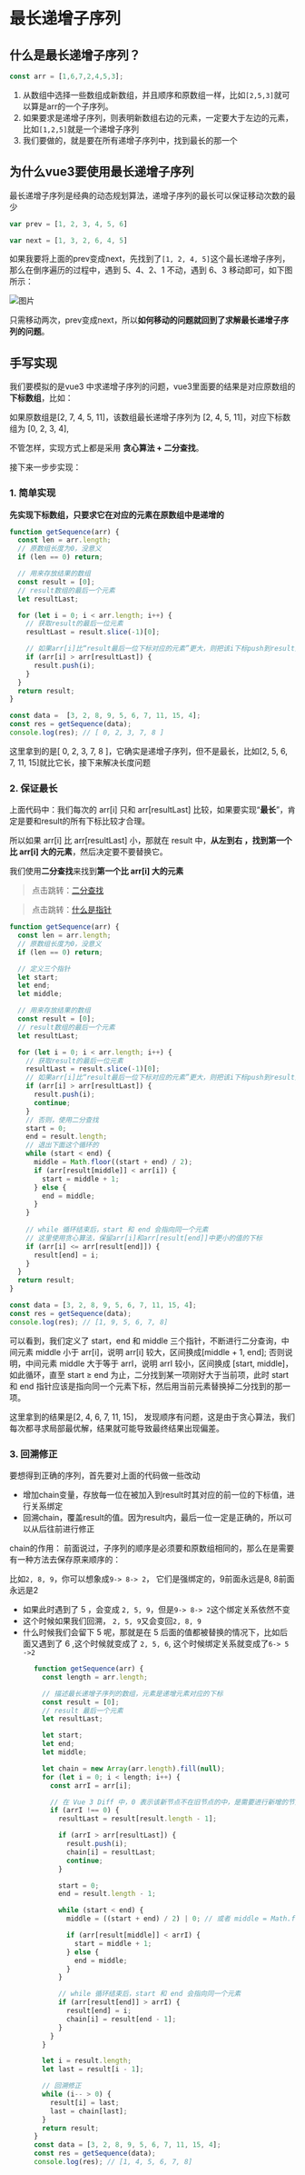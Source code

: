 # 最长递增子序列
## 什么是最长递增子序列？

```js
const arr = [1,6,7,2,4,5,3];
```
1. 从数组中选择一些数组成新数组，并且顺序和原数组一样，比如`[2,5,3]`就可以算是arr的一个子序列。
2. 如果要求是递增子序列，则表明新数组右边的元素，一定要大于左边的元素，比如`[1,2,5]`就是一个递增子序列
3. 我们要做的，就是要在所有递增子序列中，找到最长的那一个

## 为什么vue3要使用最长递增子序列
最长递增子序列是经典的动态规划算法，递增子序列的最长可以保证移动次数的最少
```js
var prev = [1, 2, 3, 4, 5, 6]

var next = [1, 3, 2, 6, 4, 5]
```
如果我要将上面的prev变成next，先找到了`[1, 2, 4, 5]`这个最长递增子序列，那么在倒序遍历的过程中，遇到 5、4、2、1 不动，遇到 6、3 移动即可，如下图所示：

![图片](/images/longest-increasing-subsequence.webp)

只需移动两次，prev变成next，所以**如何移动的问题就回到了求解最长递增子序列的问题**。

## 手写实现

我们要模拟的是vue3 中求递增子序列的问题，vue3里面要的结果是对应原数组的**下标数组**，比如：

如果原数组是[2, 7, 4, 5, 11]，该数组最长递增子序列为 [2, 4, 5, 11]，对应下标数组为 [0, 2, 3, 4],

不管怎样，实现方式上都是采用 **贪心算法 + 二分查找**。

接下来一步步实现：

### 1. 简单实现

**先实现下标数组，只要求它在对应的元素在原数组中是递增的**

```js
function getSequence(arr) {
  const len = arr.length;
  // 原数组长度为0，没意义
  if (len == 0) return;

  // 用来存放结果的数组
  const result = [0];
  // result数组的最后一个元素
  let resultLast;

  for (let i = 0; i < arr.length; i++) {
    // 获取result的最后一位元素
    resultLast = result.slice(-1)[0];

    // 如果arr[i]比“result最后一位下标对应的元素”更大，则把该i下标push到result里面
    if (arr[i] > arr[resultLast]) {
      result.push(i);
    }
  }
  return result;
}

const data =  [3, 2, 8, 9, 5, 6, 7, 11, 15, 4];
const res = getSequence(data);
console.log(res); // [ 0, 2, 3, 7, 8 ]
```

这里拿到的是[ 0, 2, 3, 7, 8 ]，它确实是递增子序列，但不是最长，比如[2, 5, 6, 7, 11, 15]就比它长，接下来解决长度问题

### 2. 保证最长

上面代码中：我们每次的 arr[i] 只和 arr[resultLast]  比较，如果要实现“**最长**”，肯定是要和result的所有下标比较才合理。

所以如果 arr[i] 比 arr[resultLast] 小，那就在 result 中，**从左到右 ，找到第一个比 arr[i] 大的元素**，然后决定要不要替换它。

我们使用**二分查找**来找到**第一个比 arr[i] 大的元素**

> 点击跳转：[二分查找](/v2/algorithm/dichotomy)

> 点击跳转：[什么是指针](/v2/template/ast.html#什么是指针)

```js
function getSequence(arr) {
  const len = arr.length;
  // 原数组长度为0，没意义
  if (len == 0) return;

  // 定义三个指针
  let start;
  let end;
  let middle;

  // 用来存放结果的数组
  const result = [0];
  // result数组的最后一个元素
  let resultLast;

  for (let i = 0; i < arr.length; i++) {
    // 获取result的最后一位元素
    resultLast = result.slice(-1)[0];
    // 如果arr[i]比“result最后一位下标对应的元素”更大，则把该i下标push到result里面
    if (arr[i] > arr[resultLast]) {
      result.push(i);
      continue;
    }
    // 否则，使用二分查找
    start = 0;
    end = result.length;
    // 退出下面这个循环的
    while (start < end) {
      middle = Math.floor((start + end) / 2);
      if (arr[result[middle]] < arr[i]) {
        start = middle + 1;
      } else {
        end = middle;
      }
    }
    
    // while 循环结束后，start 和 end 会指向同一个元素
    // 这里使用贪心算法，保留arr[i]和arr[result[end]]中更小的值的下标
    if (arr[i] <= arr[result[end]]) {
      result[end] = i;
    }
  }
  return result;
}

const data = [3, 2, 8, 9, 5, 6, 7, 11, 15, 4];
const res = getSequence(data);
console.log(res); // [1, 9, 5, 6, 7, 8]

```
可以看到，我们定义了 start，end 和 middle 三个指针，不断进行二分查询，中间元素 middle 小于 arr[i]，说明 arr[i] 较大，区间换成[middle + 1, end]; 否则说明，中间元素 middle 大于等于 arrI，说明 arrI 较小，区间换成 [start, middle]， 如此循环，直至 start ≥ end 为止，二分找到某一项刚好大于当前项，此时 start 和 end 指针应该是指向同一个元素下标，然后用当前元素替换掉二分找到的那一项。

这里拿到的结果是[2, 4, 6, 7, 11, 15]， 发现顺序有问题，这是由于贪心算法，我们每次都寻求局部最优解，结果就可能导致最终结果出现偏差。

### 3. 回溯修正
要想得到正确的序列，首先要对上面的代码做一些改动
* 增加chain变量，存放每一位在被加入到result时其对应的前一位的下标值，进行关系绑定
* 回溯chain，覆盖result的值。因为result内，最后一位一定是正确的，所以可以从后往前进行修正

chain的作用：
前面说过，子序列的顺序是必须要和原数组相同的，那么在是需要有一种方法去保存原来顺序的：

比如`2, 8, 9`，你可以想象成`9-> 8-> 2`， 它们是强绑定的，9前面永远是8, 8前面永远是2
* 如果此时遇到了 5 ，会变成 `2, 5, 9`，但是`9-> 8-> 2`这个绑定关系依然不变
* 这个时候如果我们回溯， `2, 5, 9`又会变回`2, 8, 9`
* 什么时候我们会留下 5 呢，那就是在 5 后面的值都被替换的情况下，比如后面又遇到了 6 ,这个时候就变成了 `2, 5, 6`, 这个时候绑定关系就变成了`6-> 5 ->2`

```js
      function getSequence(arr) {
        const length = arr.length;

        // 描述最长递增子序列的数组，元素是递增元素对应的下标
        const result = [0];
        // result 最后一个元素
        let resultLast;

        let start;
        let end;
        let middle;

        let chain = new Array(arr.length).fill(null);
        for (let i = 0; i < length; i++) {
          const arrI = arr[i];

          // 在 Vue 3 Diff 中，0 表示该新节点不在旧节点的中，是需要进行新增的节点
          if (arrI !== 0) {
            resultLast = result[result.length - 1];

            if (arrI > arr[resultLast]) {
              result.push(i);
              chain[i] = resultLast;
              continue;
            }

            start = 0;
            end = result.length - 1;

            while (start < end) {
              middle = ((start + end) / 2) | 0; // 或者 middle = Math.floor((start + end) / 2);

              if (arr[result[middle]] < arrI) {
                start = middle + 1;
              } else {
                end = middle;
              }
            }

            // while 循环结束后，start 和 end 会指向同一个元素
            if (arr[result[end]] > arrI) {
              result[end] = i;
              chain[i] = result[end - 1];
            }
          }
        }

        let i = result.length;
        let last = result[i - 1];

        // 回溯修正
        while (i-- > 0) {
          result[i] = last;
          last = chain[last];
        }
        return result;
      }
      const data = [3, 2, 8, 9, 5, 6, 7, 11, 15, 4];
      const res = getSequence(data);
      console.log(res); // [1, 4, 5, 6, 7, 8]
```





